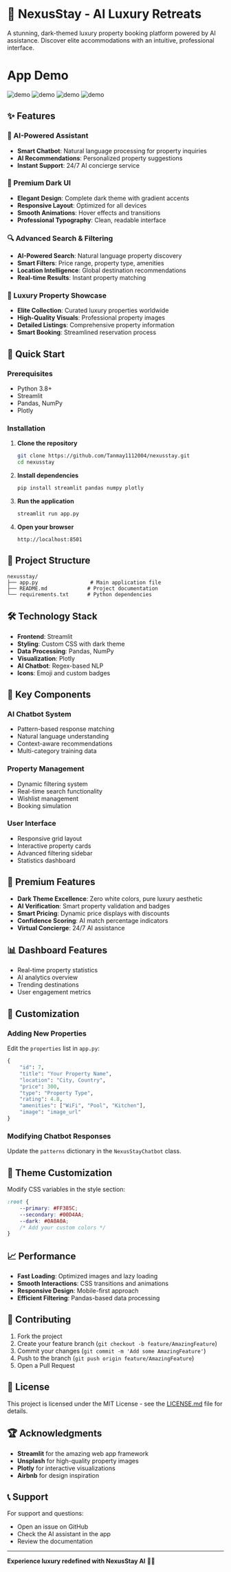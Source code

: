# 🏰 NexusStay - AI Luxury Retreats

A stunning, dark-themed luxury property booking platform powered by AI assistance. Discover elite accommodations with an intuitive, professional interface.

# App Demo

![demo](https://github.com/Tanmay1112004/NexusStay---AI-Luxury-Retreats/blob/main/screenshots/Screenshot%202025-10-21%20075504.png)
![demo](https://github.com/Tanmay1112004/NexusStay---AI-Luxury-Retreats/blob/main/screenshots/Screenshot%202025-10-21%20075538.png)
![demo](https://github.com/Tanmay1112004/NexusStay---AI-Luxury-Retreats/blob/main/screenshots/Screenshot%202025-10-21%20075558.png)
![demo](https://github.com/Tanmay1112004/NexusStay---AI-Luxury-Retreats/blob/main/screenshots/Screenshot%202025-10-21%20075832.png)

## ✨ Features

### 🤖 AI-Powered Assistant
- **Smart Chatbot**: Natural language processing for property inquiries
- **AI Recommendations**: Personalized property suggestions
- **Instant Support**: 24/7 AI concierge service

### 🎨 Premium Dark UI
- **Elegant Design**: Complete dark theme with gradient accents
- **Responsive Layout**: Optimized for all devices
- **Smooth Animations**: Hover effects and transitions
- **Professional Typography**: Clean, readable interface

### 🔍 Advanced Search & Filtering
- **AI-Powered Search**: Natural language property discovery
- **Smart Filters**: Price range, property type, amenities
- **Location Intelligence**: Global destination recommendations
- **Real-time Results**: Instant property matching

### 💎 Luxury Property Showcase
- **Elite Collection**: Curated luxury properties worldwide
- **High-Quality Visuals**: Professional property images
- **Detailed Listings**: Comprehensive property information
- **Smart Booking**: Streamlined reservation process

## 🚀 Quick Start

### Prerequisites
- Python 3.8+
- Streamlit
- Pandas, NumPy
- Plotly

### Installation

1. **Clone the repository**
   ```bash
   git clone https://github.com/Tanmay1112004/nexusstay.git
   cd nexusstay
   ```

2. **Install dependencies**
   ```bash
   pip install streamlit pandas numpy plotly
   ```

3. **Run the application**
   ```bash
   streamlit run app.py
   ```

4. **Open your browser**
   ```
   http://localhost:8501
   ```

## 📁 Project Structure

```
nexusstay/
├── app.py                 # Main application file
├── README.md             # Project documentation
└── requirements.txt      # Python dependencies
```

## 🛠️ Technology Stack

- **Frontend**: Streamlit
- **Styling**: Custom CSS with dark theme
- **Data Processing**: Pandas, NumPy
- **Visualization**: Plotly
- **AI Chatbot**: Regex-based NLP
- **Icons**: Emoji and custom badges

## 🎯 Key Components

### AI Chatbot System
- Pattern-based response matching
- Natural language understanding
- Context-aware recommendations
- Multi-category training data

### Property Management
- Dynamic filtering system
- Real-time search functionality
- Wishlist management
- Booking simulation

### User Interface
- Responsive grid layout
- Interactive property cards
- Advanced filtering sidebar
- Statistics dashboard

## 🌟 Premium Features

- **Dark Theme Excellence**: Zero white colors, pure luxury aesthetic
- **AI Verification**: Smart property validation and badges
- **Smart Pricing**: Dynamic price displays with discounts
- **Confidence Scoring**: AI match percentage indicators
- **Virtual Concierge**: 24/7 AI assistance

## 📊 Dashboard Features

- Real-time property statistics
- AI analytics overview
- Trending destinations
- User engagement metrics

## 🔧 Customization

### Adding New Properties
Edit the `properties` list in `app.py`:
```python
{
    "id": 7,
    "title": "Your Property Name",
    "location": "City, Country",
    "price": 300,
    "type": "Property Type",
    "rating": 4.8,
    "amenities": ["WiFi", "Pool", "Kitchen"],
    "image": "image_url"
}
```

### Modifying Chatbot Responses
Update the `patterns` dictionary in the `NexusStayChatbot` class.

## 🎨 Theme Customization

Modify CSS variables in the style section:
```css
:root {
    --primary: #FF385C;
    --secondary: #00D4AA;
    --dark: #0A0A0A;
    /* Add your custom colors */
}
```

## 📈 Performance

- **Fast Loading**: Optimized images and lazy loading
- **Smooth Interactions**: CSS transitions and animations
- **Responsive Design**: Mobile-first approach
- **Efficient Filtering**: Pandas-based data processing

## 🤝 Contributing

1. Fork the project
2. Create your feature branch (`git checkout -b feature/AmazingFeature`)
3. Commit your changes (`git commit -m 'Add some AmazingFeature'`)
4. Push to the branch (`git push origin feature/AmazingFeature`)
5. Open a Pull Request

## 📄 License

This project is licensed under the MIT License - see the [LICENSE.md](LICENSE.md) file for details.

## 🏆 Acknowledgments

- **Streamlit** for the amazing web app framework
- **Unsplash** for high-quality property images
- **Plotly** for interactive visualizations
- **Airbnb** for design inspiration

## 📞 Support

For support and questions:
- Open an issue on GitHub
- Check the AI assistant in the app
- Review the documentation

---

**Experience luxury redefined with NexusStay AI** 🏰✨
```
